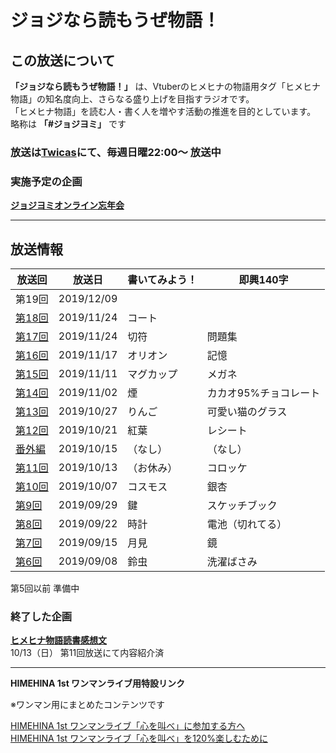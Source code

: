 # ジョジなら読もうぜ物語！

## この放送について

**「ジョジなら読もうぜ物語！」** は、Vtuberのヒメヒナの物語用タグ「ヒメヒナ物語」の知名度向上、さらなる盛り上げを目指すラジオです。  
「ヒメヒナ物語」を読む人・書く人を増やす活動の推進を目的としています。  
略称は **「#ジョジヨミ」** です

### 放送は[Twicas](https://twitcasting.tv/hmhnstory_radio)にて、**毎週日曜22:00～** 放送中

### 実施予定の企画
**[ジョジヨミオンライン忘年会](./bounen_2019.md)**

---
## 放送情報

|放送回|放送日|書いてみよう！|即興140字|
|---|---|---|---|
|第19回|2019/12/09|||
|[第18回](/castlog/castlog18.md)|2019/11/24|コート||
|[第17回](/castlog/castlog17.md)|2019/11/24|切符|問題集|
|[第16回](/castlog/castlog16.md)|2019/11/17|オリオン|記憶|
|[第15回](/castlog/castlog15.md)|2019/11/11|マグカップ|メガネ|
|[第14回](/castlog/castlog14.md)|2019/11/02|煙|カカオ95%チョコレート|
|[第13回](/castlog/castlog13.md)|2019/10/27|りんご|可愛い猫のグラス|
|[第12回](/castlog/castlog12.md)|2019/10/21|紅葉|レシート|
|[番外編](/castlog/castlogex01.md)|2019/10/15|（なし）|（なし）|
|[第11回](/castlog/castlog11.md)|2019/10/13|（お休み）|コロッケ|
|[第10回](/castlog/castlog10.md)|2019/10/07|コスモス|銀杏|
|[第9回](/castlog/castlog9.md)|2019/09/29|鍵|スケッチブック|
|[第8回](/castlog/castlog8.md)|2019/09/22|時計|電池（切れてる）|
|[第7回](/castlog/castlog7.md)|2019/09/15|月見|鏡|
|[第6回](/castlog/castlog6.md)|2019/09/08|鈴虫|洗濯ばさみ|

第5回以前 準備中

### 終了した企画

**[ヒメヒナ物語読書感想文](./kansou.md)**  
10/13（日） 第11回放送にて内容紹介済

---
**HIMEHINA 1st ワンマンライブ用特設リンク**

※ワンマン用にまとめたコンテンツです

[HIMEHINA 1st ワンマンライブ「心を叫べ」に参加する方へ](./advice.md)  
[HIMEHINA 1st ワンマンライブ「心を叫べ」を120%楽しむために](./oneman.md)
